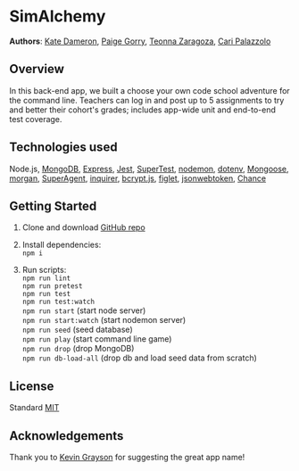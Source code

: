 # SimAlchemy

**Authors**: [Kate Dameron](https://github.com/Katedam), [Paige Gorry](https://github.com/paigeegorry), [Teonna Zaragoza](https://github.com/tmzaragoza), [Cari Palazzolo](https://github.com/caripizza)

## Overview
In this back-end app, we built a choose your own code school adventure for the command line. Teachers can log in and post up to 5 assignments to try and better their cohort's grades; includes app-wide unit and end-to-end test coverage.

## Technologies used
Node.js, [MongoDB](https://www.mongodb.com/what-is-mongodb), [Express](https://www.npmjs.com/package/express), [Jest](https://www.npmjs.com/package/jest), [SuperTest](https://www.npmjs.com/package/supertest), [nodemon](https://www.npmjs.com/package/nodemon), [dotenv](https://www.npmjs.com/package/dotenv), [Mongoose](https://www.npmjs.com/package/mongoose), [morgan](https://www.npmjs.com/package/morgan), [SuperAgent](https://www.npmjs.com/package/superagent), [inquirer](https://www.npmjs.com/package/inquirer), [bcrypt.js](https://www.npmjs.com/package/bcryptjs), [figlet](https://www.npmjs.com/package/figlet), [jsonwebtoken](https://www.npmjs.com/package/jsonwebtoken), [Chance](https://www.npmjs.com/package/chance)

## Getting Started
1. Clone and download [GitHub repo](https://github.com/team-sailboat/SimAlchemy)
1. Install dependencies:\
`npm i`

3. Run scripts:\
`npm run lint`\
`npm run pretest`\
`npm run test`\
`npm run test:watch`\
`npm run start` (start node server)\
`npm run start:watch` (start nodemon server)\
`npm run seed` (seed database)\
`npm run play` (start command line game)\
`npm run drop` (drop MongoDB)\
`npm run db-load-all` (drop db and load seed data from scratch)

## License
Standard [MIT](/LICENSE.md)

## Acknowledgements
Thank you to [Kevin Grayson](https://github.com/grayson073) for suggesting the great app name!
